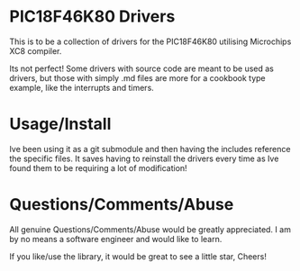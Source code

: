 # PIC18F46K80 Drivers
This is to be a collection of drivers for the PIC18F46K80 utilising Microchips XC8 compiler.

Its not perfect! Some drivers with source code are meant to be used as drivers, but those with simply .md files are more for a cookbook type example, like the interrupts and timers.

# Usage/Install
Ive been using it as a git submodule and then having the includes reference the specific files. It saves having to reinstall the drivers every time as Ive found them to be requiring a lot of modification!

# Questions/Comments/Abuse
All genuine Questions/Comments/Abuse would be greatly appreciated. I am by no means a software engineer and would like to learn. 

If you like/use the library, it would be great to see a little star, Cheers!
